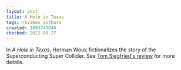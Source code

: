 ```yaml
---
layout: post
title: A Hole in Texas
tags: reviews authors
created: 1093743846
checked: 2022-09-27
---
```

 In *A Hole in Texas*, Herman Wouk fictionalizes the story of the Superconducting Super Collider.  See [Tom Siegfried's review](http://web.archive.org/web/20200804204520/http://jewishworldreview.com/people/wouk_book.php3) for more details.
